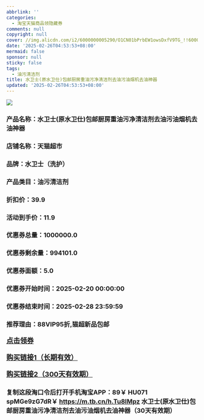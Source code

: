 ```yaml
---
abbrlink: ''
categories:
  - 淘宝天猫商品领隐藏券
comments: null
copyright: null
cover: //img.alicdn.com/i2/6000000005290/O1CN01bPrbEW1owsDxfV9TG_!!6000000005290-0-sm.jpg
date: '2025-02-26T04:53:53+08:00'
mermaid: false
sponsor: null
sticky: false
tags:
  - 油污清洁剂
title: 水卫士(原水卫仕)包邮厨房重油污净清洁剂去油污油烟机去油神器
updated: '2025-02-26T04:53:53+08:00'
--- 
```


![](//img.alicdn.com/i2/6000000005290/O1CN01bPrbEW1owsDxfV9TG_!!6000000005290-0-sm.jpg)

### 产品名称：水卫士(原水卫仕)包邮厨房重油污净清洁剂去油污油烟机去油神器
### 店铺名称：天猫超市
### 品牌：水卫士（洗护）
### 产品类目：油污清洁剂
### 折扣价：39.9
### 活动到手价：11.9
### 优惠券总量：1000000.0
### 优惠券剩余量：994101.0
### 优惠券面额：5.0
### 优惠券开始时间：2025-02-20 00:00:00	
### 优惠券结束时间：2025-02-28 23:59:59	
### 推荐理由：88VIP95折,猫超新品包邮

<p style="font-size: 18px; font-weight: bold;">
  <a href="https://uland.taobao.com/coupon/edetail?e=ljauWP6ISPClhHvvyUNXZfh8CuWt5YH5OVuOuRD5gLJMmdsrkidbOWBzzpT26idJWQEgr4%2Bg7%2F0rQa%2BMpAoRl6LhjzLn%2F7RVqd4TtWmv2B3TWDP57XRbK75NQpzDOrG%2FNfc30i%2FF%2BJPyMW3eIAWKRa6LeGhgJY%2B%2F7NjcxRIBfQbVM%2Fe4LpP7Oq9ple94x%2FzCT0jIbqAIAoMfWEXHnoDUaBys3sPrR9YQl9JUUlFRIV%2BKKoz%2FahSTdjW6CW2SaWtRHsHfkY5nVlAaQcAM%2Fbtha8gUnvc4XGxr3DMvFhtbvPNwjMTi6JY3u0ih0lGeG0N9swDhlpaMEawCGruttYDvNg%3D%3D&traceId=21665f9817407225954674899d132c&union_lens=lensId%3AOPT%401740722604%40212b1a33_0db7_1954b270932_c157%4001%40eyJmbG9vcklkIjo3MzM1NH0ie" target="_blank">点击领券</a>
</p>
<p style="font-size: 18px; font-weight: bold;">
  <a href="https://s.click.taobao.com/t?e=m%3D2%26s%3D77dZ%2B5solm9w4vFB6t2Z2ueEDrYVVa64K7Vc7tFgwiHjf2vlNIV67kyLuerTQxoGpOjgxi0uT233ID%2FV1RqsF4wnCJeELi4I%2FIEn%2BS1IjHAB0ghlTd7WlZVm%2FOAUUFw71qrpxiwMoCNxc1AtbZGVSz1as9dE8xRAUY7hrUMeysSMHuv7RoNv0Q0jFsbsQ7KW%2B9vmEeWN0jWoI486OEo2wEkgTFELmArxOrY6lJq12tcAuus5mAfAayQh8HbADFiIjCYtYGASbzRUrFwjXfRKMROfYmExpA2104bt%2FCh0HCZMt2bMLMewN3n2YsFIDRh6x%2FaU%2FQCpUBQ%3D" target="_blank">购买链接1（长期有效）</a>
</p>
<p style="font-size: 18px; font-weight: bold;">
  <a href="https://s.click.taobao.com/3H5LRYs" target="_blank">购买链接2（300天有效期）</a>
</p>

### 复制这段淘口令后打开手机淘宝APP：89￥ HU071 spMGe9zG7dR￥ https://m.tb.cn/h.Tu8IMpz  水卫士(原水卫仕)包邮厨房重油污净清洁剂去油污油烟机去油神器（30天有效期）
